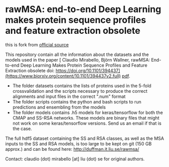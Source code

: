 # rawMSA: end-to-end Deep Learning makes protein sequence profiles and feature extraction obsolete

this is fork from [official source](https://bitbucket.org/clami66/rawmsa/src/master/)

This repository contain all the information about the datasets and the models used in the paper
 [ Claudio Mirabello, Björn Wallner, rawMSA: End-to-end Deep Learning Makes Protein Sequence Profiles and Feature Extraction obsolete doi: https://doi.org/10.1101/394437](https://www.biorxiv.org/content/10.1101/394437v2.full) 
 [pdf](https://www.biorxiv.org/content/10.1101/394437v2.full.pdf). 


 * The folder datasets contains the lists of proteins used in the 5-fold crossvalidation and the scripts necessary to produce the correct alignments and input files in the correct ".num" format
 * The folder scripts contains the python and bash scripts to run predictions and ensembling from the models
 * The folder models contains .h5 models for keras/tensorflow for both the CMAP and SS-RSA networks. These models are binary files that might not work on some keras/tensorflow versions. Send us an email if that is the case.

The full hdf5 dataset containing the SS and RSA classes, as well as the MSA inputs to the SS and RSA models, is too large to be kept on git (150 GB approx.) and can be found here: http://duffman.it.liu.se/rawmsa/

Contact: claudio (dot) mirabello [at] liu (dot) se for original authors. 
